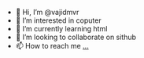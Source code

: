 - 👋 Hi, I’m @vajidmvr
- 👀 I’m interested in coputer
- 🌱 I’m currently learning html
- 💞️ I’m looking to collaborate on sithub
- 📫 How to reach me [...
](https://www.instagram.com/vajid.___x/)
<!---
vajidmvr/vajidmvr is a ✨ special ✨ repository because its `README.md` (this file) appears on your GitHub profile.
You can click the Preview link to take a look at your changes.
--->
